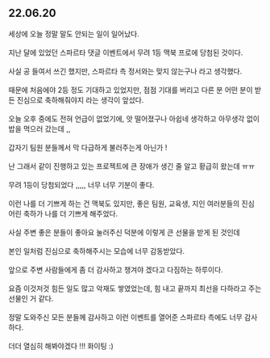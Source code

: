 ## 22.06.20
세상에 오늘 정말 말도 안되는 일이 일어났다.<br><br>
지난 달에 있었던 스파르타 댓글 이벤트에서 무려 1등 맥북 프로에 당첨된 것이다. <br><br>
사실 공 들여서 쓰긴 했지만, 스파르타 측 정서와는 맞지 않는구나 라고 생각했다.<br><br>
때문에 처음에야 2등 정도 기대하고 있었지만, 점점 기대를 버리고 다른 분 어떤 분이 받든 진심으로 축하해줘야지 라는 생각이 앞섰다.<br><br>
오늘 오후 중에도 전혀 언급이 없었기에, 앗 떨어졌구나 아쉽네 생각하고 아무생각 없이 밥을 먹으러 갔는데 ,,<br><br>
갑자기 팀원 분들께서 막 다급하게 불러주는게 아닌가 !<br><br>
난 그래서 같이 진행하고 있는 프로젝트에 큰 장애가 생긴 줄 알고 황급히 왔는데 ㅠㅠ<br><br>
무려 1등이 당첨되었다 ,,,,, 너무 너무 기분이 좋다.<br><br>
이런 나를 더 기쁘게 하는 건 맥북도 있지만, 좋은 팀원, 교육생, 지인 여러분들의 진심 어린 축하가 나를 더 기쁘게 해주었다.<br><br>
사실 주변 좋은 분들이 좋아요 눌러주신 덕분에 이렇게 큰 선물을 받게 된 것인데<br><br>
본인 일처럼 진심으로 축하해주시는 모습에 너무 감동받았다.<br><br>
앞으로 주변 사람들에게 좀 더 감사하고 챙겨야 겠다고 다짐하는 하루이다.<br><br>
요즘 이것저것 힘든 일도 많고 악재도 쌓였었는데, 힘 내고 끝까지 최선을 다하라고 주는 선물인 거 같다.<br><br>
정말 도와주신 모든 분들께 감사하고 이런 이벤트를 열어준 스파르타 측에도 너무 감사하다.<br><br>
더더 열심히 해봐야겠다 !!! 화이팅 :)
